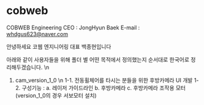 # cobweb
COBWEB Engineering
CEO : JongHyun Baek
E-mail : whdgus623@naver.com

안녕하세요 코웹 엔지니어링 대표 백종현입니다

아래와 같이 사용자들을 위해 폴더 별 어떤 목적에서 정의했는지 순서대로 한국어로 정리해두겠습니다. \n

1. cam_version_1_0 \n
1-1. 전동휠체어를 타시는 분들을 위한 후방카메라 UI 개발
1-2. 구성기능 :
a. 레이저 가이드라인
b. 후방카메라
c. 후방카메라 조작용 모터(version_1_0의 경우 서보모터 설치)

